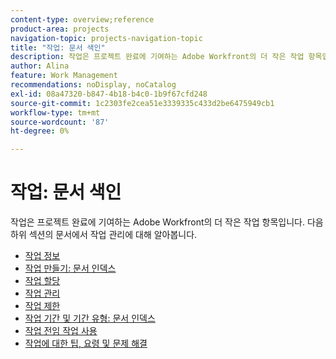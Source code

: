 ```yaml
---
content-type: overview;reference
product-area: projects
navigation-topic: projects-navigation-topic
title: "작업: 문서 색인"
description: 작업은 프로젝트 완료에 기여하는 Adobe Workfront의 더 작은 작업 항목입니다. 작업 관리에 대한 자세한 내용은 다음 문서를 참조하십시오.
author: Alina
feature: Work Management
recommendations: noDisplay, noCatalog
exl-id: 08a47320-b847-4b18-b4c0-1b9f67cfd248
source-git-commit: 1c2303fe2cea51e3339335c433d2be6475949cb1
workflow-type: tm+mt
source-wordcount: '87'
ht-degree: 0%

---
```


# 작업: 문서 색인

<!--Audited: 01/2024-->

작업은 프로젝트 완료에 기여하는 Adobe Workfront의 더 작은 작업 항목입니다. 다음 하위 섹션의 문서에서 작업 관리에 대해 알아봅니다.

* [작업 정보](../../manage-work/tasks/task-information/task-information.md)
* [작업 만들기: 문서 인덱스](../../manage-work/tasks/create-tasks/create-tasks-overview-1.md)
* [작업 할당](../../manage-work/tasks/assign-tasks/assign-tasks-1.md)
* [작업 관리](../../manage-work/tasks/manage-tasks/manage-tasks.md)
* [작업 제한](../../manage-work/tasks/task-constraints/task-constraints.md)
* [작업 기간 및 기간 유형: 문서 인덱스](../../manage-work/tasks/taskdurtn/task-duration-duration-type.md)
* [작업 전임 작업 사용](../../manage-work/tasks/use-prdcssrs/use-task-predecessors.md)
* [작업에 대한 팁, 요령 및 문제 해결](../../manage-work/tasks/tips-tricks-and-troubleshooting/tips-tricks-troubleshooting-tasks.md)
